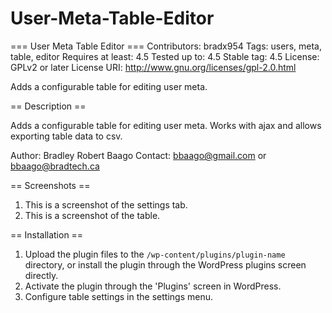 # User-Meta-Table-Editor

=== User Meta Table Editor ===
Contributors: bradx954
Tags: users, meta, table, editor
Requires at least: 4.5
Tested up to: 4.5
Stable tag: 4.5
License: GPLv2 or later
License URI: http://www.gnu.org/licenses/gpl-2.0.html

Adds a configurable table for editing user meta.

== Description ==

Adds a configurable table for editing user meta. Works with ajax and allows exporting table data to csv.

Author: Bradley Robert Baago
Contact: bbaago@gmail.com or bbaago@bradtech.ca

== Screenshots ==

1. This is a screenshot of the settings tab.
2. This is a screenshot of the table.

== Installation ==

1. Upload the plugin files to the `/wp-content/plugins/plugin-name` directory, or install the plugin through the WordPress plugins screen directly.
2. Activate the plugin through the 'Plugins' screen in WordPress.
3. Configure table settings in the settings menu.
